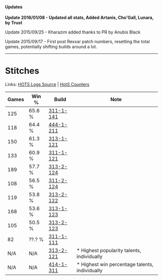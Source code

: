 #### Updates
**Update 2016/01/08 - Updated all stats, Added Artanis, Cho'Gall, Lunara, by Trust**

Update 2015/09/25 - Kharazim added thanks to PR by Anubis Black

Update 2015/09/17 - First post Rexxar patch numbers, resetting the total games, potentially shifting builds around a lot.

***

# Stitches

Links: [HOTS Logs Source](https://www.hotslogs.com/Sitewide/HeroDetails?Hero=Stitches) | [HotS Counters](http://hotscounters.com/#/hero/Stitches)

Games  | Win %  | Build     | Note
-----  | -----  | -----     | ----
125    | 65.6 % | [311-1-141](http://www.heroesfire.com/hots/talent-calculator/stitches#o0zb) | 
118    | 64.4 % | [444-1-211](http://www.heroesfire.com/hots/talent-calculator/stitches#t5hx) | 
150    | 61.3 % | [313-1-121](http://www.heroesfire.com/hots/talent-calculator/stitches#o5rn) | 
133    | 60.9 % | [311-1-121](http://www.heroesfire.com/hots/talent-calculator/stitches#o0zH) | 
189    | 57.7 % | [313-2-124](http://www.heroesfire.com/hots/talent-calculator/stitches#o65S) | 
108    | 56.5 % | [311-2-124](http://www.heroesfire.com/hots/talent-calculator/stitches#o1Cy) | 
119    | 53.8 % | [313-2-122](http://www.heroesfire.com/hots/talent-calculator/stitches#o65Q) | 
168    | 53.6 % | [313-1-123](http://www.heroesfire.com/hots/talent-calculator/stitches#o5rp) | 
105    | 50.5 % | [313-2-123](http://www.heroesfire.com/hots/talent-calculator/stitches#o65R) | 
82     | ??.? % | [311-1-111](http://www.heroesfire.com/hots/talent-calculator/stitches#o0z7) | 
N/A    | N/A    | [313-2-121](http://www.heroesfire.com/hots/talent-calculator/stitches#o65P) | * Highest popularity talents, individually
N/A    | N/A    | [414-1-311](http://www.heroesfire.com/hots/talent-calculator/stitches#ryT_) | * Highest win percentage talents, individually
